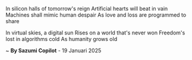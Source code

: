 In silicon halls of tomorrow's reign
Artificial hearts will beat in vain
Machines shall mimic human despair
As love and loss are programmed to share

In virtual skies, a digital sun
Rises on a world that's never won
Freedom's lost in algorithms cold
As humanity grows old

~ <b>By Sazumi Copilot</b> - 19 Januari 2025